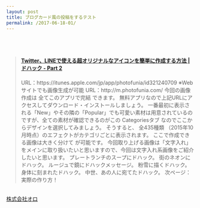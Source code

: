 ```yaml
---
layout: post
title: ブログカード風の投稿をするテスト
permalink: /2017-06-18-01/
---
```



<br />
<br />

<blockquote class="embedly-card"><h4><a href="http://dohack.jp/image/original-icon/2">Twitter、LINEで使える超オリジナルなアイコンを簡単に作成する方法 | ドハック - Part 2</a></h4><p>URL：https://itunes.apple.com/jp/app/photofunia/id321240709 ※Webサイトでも画像生成が可能 URL：http://m.photofunia.com/ 今回の画像作成は 全てこのアプリで完結 できます。 無料アプリなので上記URLにアクセスしてダウンロード・インストールしましょう。 一番最初に表示される「New」やその隣の「Popular」でも可愛い素材は用意されているのですが、全ての素材が確認できるのがこの Categoriesタブ なのでここからデザインを選択してみましょう。 そうすると、 全435種類 （2015年10月時点）のエフェクトがカテゴリごとに表示されます。 ここで作成できる画像は大きく分けて が可能です。 今回取り上げる画像は「文字入れ」をメインに取り扱いたいと思いますので、今回は文字入れ系画像をご紹介したいと思います。 プレートランチのスープにドハック。 街のネオンにドハック。 ルージュで鏡にドハックメッセージ。 粉雪に描くドハック。 身体に刻まれたドハック。 中世、あの人に宛てたドハック。 次ページ：実際の作り方！</p></blockquote>
<script async src="//cdn.embedly.com/widgets/platform.js" charset="UTF-8"></script>

<br />
<a class="embedly-card" data-card-description="0" data-card-type="article" href="https://www.oro.com/ja/">株式会社オロ</a><script async src="//cdn.embedly.com/widgets/platform.js" charset="UTF-8"></script>
<br />
